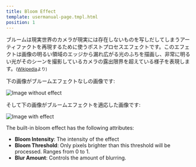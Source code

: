 ```yaml
---
title: Bloom Effect
template: usermanual-page.tmpl.html
position: 1
---
```


ブルームは現実世界のカメラが現実には存在しないものを写しだしてしまうアーティファクトを再現するために使うポストプロセスエフェクトです。このエフェクトは画像の明るい領域のエッジから漏れ広がる光のふちを描画し、非常に明るい光がそのシーンを撮影しているカメラの露出限界を超えている様子を表現します。<small>([Wikipedia][1]より)</small>

下の画像がブルームエフェクトなしの画像です:

<img alt="Image without effect" src="/images/platform/posteffects/without_effects.png"></img>

そして下の画像がブルームエフェクトを適応した画像です:

<img alt="Image with effect" src="/images/platform/posteffects/with_bloom.png"></img>

The built-in bloom effect has the following attributes:
* **Bloom Intensity**: The intensity of the effect
* **Bloom Threshold**: Only pixels brighter than this threshold will be processed. Ranges from 0 to 1.
* **Blur Amount**: Controls the amount of blurring.

[1]: http://en.wikipedia.org/wiki/Bloom_(shader_effect)

